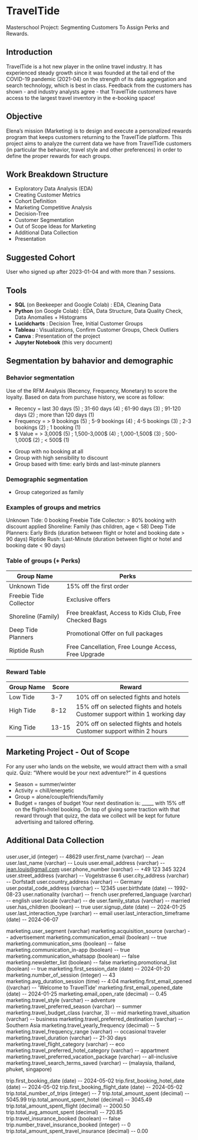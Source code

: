# TravelTide
Masterschool Project: Segmenting Customers To Assign Perks and Rewards.
## Introduction
TravelTide is a hot new player in the online travel industry. It has experienced steady growth since it was founded at the tail end of the COVID-19 pandemic (2021-04) on the strength of its data aggregation and search technology, which is best in class. Feedback from the customers has shown - and industry analysts agree - that TravelTide customers have access to the largest travel inventory in the e-booking space!
## Objective
Elena’s mission (Marketing) is to design and execute a personalized rewards program that keeps customers returning to the TravelTide platform. This project aims to analyze the current data we have from TravelTide customers (in particular the behavior, travel style and other preferences) in order to define the proper rewards for each groups.
## Work Breakdown Structure 
* Exploratory Data Analysis (EDA)
* Creating Customer Metrics
* Cohort Definition
* Marketing Competitive Analysis
* Decision-Tree
* Customer Segmentation
* Out of Scope Ideas for Marketing
* Additional Data Collection
* Presentation
## Suggested Cohort
User who signed up after 2023-01-04 and with more than 7 sessions. 
## Tools
* **SQL** (on Beekeeper and Google Colab) : EDA, Cleaning Data
* **Python** (on Google Colab) : EDA, Data Structure, Data Quality Check, Data Anomalies + Histograms
* **Lucidcharts** :  Decision Tree, Initial Customer Groups
* **Tableau** :  Visualizations, Confirm Customer Groups, Check Outliers
* **Canva** : Presentation of the project
* **Jupyter Notebook** (this very document)
## Segmentation by bahavior and demographic
### Behavior segmentation
Use of the RFM Analysis (Recency, Frequency, Monetary) to score the loyalty. Based on data from purchase history, we score as follow:
* Recency = last 30 days (5) ; 31-60 days (4) ; 61-90 days (3) ; 91-120 days (2) ; more than 120 days (1)
* Frequency = > 9 bookings (5) ; 5-9 bookings (4) ; 4-5 bookings (3) ; 2-3 bookings (2) ; 1 booking (1)
* $ Value = > 3,000$ (5) ; 1,500-3,000$ (4) ; 1,000-1,500$ (3) ; 500-1,000$ (2) ; < 500$ (1)
+ Group with no booking at all
+ Group with high sensibility to discount
+ Group based with time: early birds and last-minute planners
### Demographic segmentation
* Group categorized as family
### Examples of groups and metrics
Unknown Tide: 0 booking
Freebie Tide Collector: > 80% booking with discount applied
Shoreline: Family (has children, age < 58)
Deep Tide Planners: Early Birds (duration between flight or hotel and booking date > 90 days)
Riptide Rush: Last-Minute (duration between flight or hotel and booking date < 90 days)
### Table of groups (+ Perks)
| Group Name | Perks |
| --- | --- |
| Unknown Tide | 15% off the first order |
| Freebie Tide Collector | Exclusive offers | 
| Shoreline (Family) | Free breakfast, Access to Kids Club, Free Checked Bags | 
| Deep Tide Planners | Promotional Offer on full packages | 
| Riptide Rush | Free Cancellation, Free Lounge Access, Free Upgrade | 
### Reward Table
| Group Name | Score | Reward |
| --- | --- | --- |
| Low Tide | 3-7 | 10% off on selected fights and hotels |
| High Tide | 8-12 | 15% off on selected flights and hotels <br> Customer support within 1 working day |
| King Tide | 13-15 | 20% off on selected flights and hotels <br> Customer support within 2 hours |
## Marketing Project - Out of Scope
For any user who lands on the website, we would attract them with a small quiz.
Quiz: “Where would be your next adventure?” in 4 questions
* Season = summer/winter
* Activity = chill/energetic
* Group = alone/couple/friends/family
* Budget = ranges of budget
Your next destination is: _____ with 15% off on the flight+hotel booking.
On top of giving some traction with that reward through that quizz, the data we collect will be kept for future advertising and tailored offering.
## Additional Data Collection
### 
user.user_id (integer) -- 48629
user.first_name (varchar) -- Jean
user.last_name (varchar) -- Louis
user.email_address (varchar) -- jean.louis@gmail.com
user.phone_number (varchar) -- +49 123 345 3224
user.street_address (varchar) -- Vogelstrasse 6
user.city_address (varchar) -- Dorfstadt
user.country_address (varchar) -- Germany
user.postal_code_address (varchar) -- 12345
user.birthdate (date) -- 1992-08-23 
user.nationality (varchar) -- french
user.preferred_language (varchar) -- english
user.locale (varchar) -- de
user.family_status (varchar) -- married
user.has_children (boolean) -- true
user.signup_date (date) -- 2024-01-25
user.last_interaction_type (varchar) -- email
user.last_interaction_timeframe (date) -- 2024-06-07

marketing.user_segment (varchar)
marketing.acquisition_source (varchar) -- advertisement
marketing.communication_email (boolean) -- true
marketing.communication_sms (boolean) -- false
marketing.communication_in-app (boolean) -- true
marketing.communication_whatsapp (boolean) -- false
marketing.newsletter_list (boolean) -- false
marketing.promotional_list (boolean) -- true
marketing.first_session_date (date) -- 2024-01-20
marketing.number_of_session (integer) -- 43
marketing.avg_duration_session (time) -- 4:04
marketing.first_email_opened ((varchar) -- 'Welcome to TravelTide'
marketing.first_email_opened_date (date) -- 2024-01-25
marketing.email_open_rate (decimal) -- 0.45
marketing.travel_style (varchar) -- adventure
marketing.travel_preferred_season (varchar) -- summer
marketing.travel_budget_class (varchar, 3) -- mid
marketing.travel_situation (varchar) -- business
marketing.travel_preferred_destination (varchar) -- Southern Asia
marketing.travel_yearly_frequency (decimal) -- 5
marketing.travel_frequency_range (varchar) -- occasional traveler
marketing.travel_duration (varchar) -- 21-30 days
marketing.travel_flight_category (varchar) -- eco
marketing.travel_preferred_hotel_category (varchar) -- appartment
marketing.travel_preferred_vacation_package (varchar) -- all-inclusive
marketing.travel_search_terms_saved (varchar) -- (malaysia, thailand, phuket, singapore)

trip.first_booking_date (date) -- 2024-05-02
trip.first_booking_hotel_date (date) -- 2024-05-02
trip.first_booking_flight_date (date) -- 2024-05-02
trip.total_number_of_trips (integer) -- 7
trip.total_amount_spent (decimal) -- 5045.99
trip.total_amount_spent_hotel (decimal) -- 3045.49
trip.total_amount_spent_flight (decimal) -- 2000.50
trip.total_avg_amount_spent (decimal) -- 720.85
trip.travel_insurance_booked (boolean) -- false
trip.number_travel_insurance_booked (integer) -- 0
trip.total_amount_spent_travel_insurance (decimal) -- 0.00
